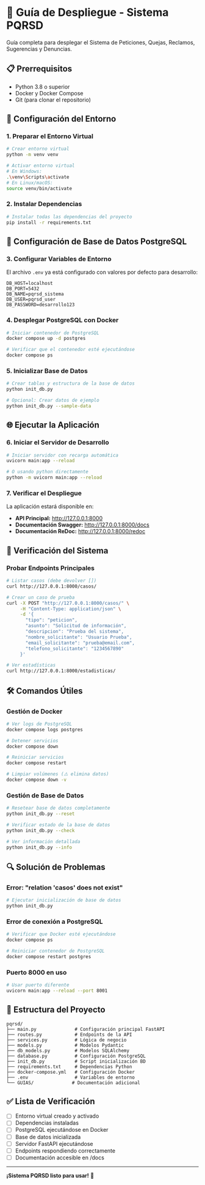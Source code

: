 # 🚀 Guía de Despliegue - Sistema PQRSD

Guía completa para desplegar el Sistema de Peticiones, Quejas, Reclamos, Sugerencias y Denuncias.

## 📋 Prerrequisitos

- Python 3.8 o superior
- Docker y Docker Compose
- Git (para clonar el repositorio)

## 🔧 Configuración del Entorno

### 1. Preparar el Entorno Virtual

```bash
# Crear entorno virtual
python -m venv venv

# Activar entorno virtual
# En Windows:
.\venv\Scripts\activate
# En Linux/macOS:
source venv/bin/activate
```

### 2. Instalar Dependencias

```bash
# Instalar todas las dependencias del proyecto
pip install -r requirements.txt
```

## 🐘 Configuración de Base de Datos PostgreSQL

### 3. Configurar Variables de Entorno

El archivo `.env` ya está configurado con valores por defecto para desarrollo:

```env
DB_HOST=localhost
DB_PORT=5432
DB_NAME=pqrsd_sistema
DB_USER=pqrsd_user
DB_PASSWORD=desarrollo123
```

### 4. Desplegar PostgreSQL con Docker

```bash
# Iniciar contenedor de PostgreSQL
docker compose up -d postgres

# Verificar que el contenedor esté ejecutándose
docker compose ps
```

### 5. Inicializar Base de Datos

```bash
# Crear tablas y estructura de la base de datos
python init_db.py

# Opcional: Crear datos de ejemplo
python init_db.py --sample-data
```

## 🌐 Ejecutar la Aplicación

### 6. Iniciar el Servidor de Desarrollo

```bash
# Iniciar servidor con recarga automática
uvicorn main:app --reload

# O usando python directamente
python -m uvicorn main:app --reload
```

### 7. Verificar el Despliegue

La aplicación estará disponible en:

- **API Principal:** http://127.0.0.1:8000
- **Documentación Swagger:** http://127.0.0.1:8000/docs
- **Documentación ReDoc:** http://127.0.0.1:8000/redoc

## 🧪 Verificación del Sistema

### Probar Endpoints Principales

```bash
# Listar casos (debe devolver [])
curl http://127.0.0.1:8000/casos/

# Crear un caso de prueba
curl -X POST "http://127.0.0.1:8000/casos/" \
     -H "Content-Type: application/json" \
     -d '{
       "tipo": "peticion",
       "asunto": "Solicitud de información",
       "descripcion": "Prueba del sistema",
       "nombre_solicitante": "Usuario Prueba",
       "email_solicitante": "prueba@email.com",
       "telefono_solicitante": "1234567890"
     }'

# Ver estadísticas
curl http://127.0.0.1:8000/estadisticas/
```

## 🛠️ Comandos Útiles

### Gestión de Docker

```bash
# Ver logs de PostgreSQL
docker compose logs postgres

# Detener servicios
docker compose down

# Reiniciar servicios
docker compose restart

# Limpiar volúmenes (⚠️ elimina datos)
docker compose down -v
```

### Gestión de Base de Datos

```bash
# Resetear base de datos completamente
python init_db.py --reset

# Verificar estado de la base de datos
python init_db.py --check

# Ver información detallada
python init_db.py --info
```

## 🔍 Solución de Problemas

### Error: "relation 'casos' does not exist"

```bash
# Ejecutar inicialización de base de datos
python init_db.py
```

### Error de conexión a PostgreSQL

```bash
# Verificar que Docker esté ejecutándose
docker compose ps

# Reiniciar contenedor de PostgreSQL
docker compose restart postgres
```

### Puerto 8000 en uso

```bash
# Usar puerto diferente
uvicorn main:app --reload --port 8001
```

## 📁 Estructura del Proyecto

```
pqrsd/
├── main.py              # Configuración principal FastAPI
├── routes.py            # Endpoints de la API
├── services.py          # Lógica de negocio
├── models.py            # Modelos Pydantic
├── db_models.py         # Modelos SQLAlchemy
├── database.py          # Configuración PostgreSQL
├── init_db.py           # Script inicialización BD
├── requirements.txt     # Dependencias Python
├── docker-compose.yml   # Configuración Docker
├── .env                 # Variables de entorno
└── GUIAS/              # Documentación adicional
```

## ✅ Lista de Verificación

- [ ] Entorno virtual creado y activado
- [ ] Dependencias instaladas
- [ ] PostgreSQL ejecutándose en Docker
- [ ] Base de datos inicializada
- [ ] Servidor FastAPI ejecutándose
- [ ] Endpoints respondiendo correctamente
- [ ] Documentación accesible en /docs

---

**¡Sistema PQRSD listo para usar!** 🎉
